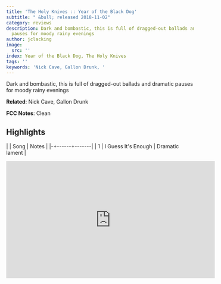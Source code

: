 ```yaml
---
title: 'The Holy Knives :: Year of the Black Dog'
subtitle: " &bull; released 2018-11-02"
category: reviews
description: Dark and bombastic, this is full of dragged-out ballads and dramatic
  pauses for moody rainy evenings
author: jclacking
image:
  src: ''
index: Year of the Black Dog, The Holy Knives
tags: ''
keywords: 'Nick Cave, Gallon Drunk, '
---
```

Dark and bombastic, this is full of dragged-out ballads and dramatic pauses for moody rainy evenings<!--more-->

**Related**: Nick Cave, Gallon Drunk

**FCC Notes**: Clean

## Highlights

| | Song | Notes |
|-+------+-------|
| 1 | I Guess It's Enough | Dramatic lament |

<div class="tlo-detail-video"><iframe width="560" height="315" src="https://www.youtube.com/embed/WnTaMWlLlZ0" frameborder="0" allow="autoplay; encrypted-media" allowfullscreen></iframe></div>

